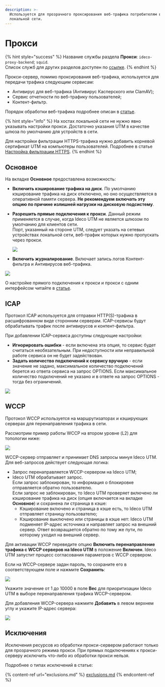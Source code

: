 ```yaml
---
description: >-
  Используется для прозрачного проксирования веб-трафика потребителям в
  локальной сети.
---
```


# Прокси

{% hint style="success" %}
Название службы раздела **Прокси**: `ideco-proxy-backend`; `squid`. \
Список служб для других разделов доступен по [ссылке](../../server-management/terminal.md).
{% endhint %}

Прокси-сервер, помимо проксирования веб-трафика, используется для передачи трафика следующим сервисам:

* Антивирус для веб-трафика (Антивирус Касперского или ClamAV);
* Сервис отчетности по веб-трафику пользователей;
* Контент-фильтр. 

Порядок обработки веб-трафика подробнее описан в [статье](../../../recipes/popular-recipes/processing-order.md).

{% hint style="info" %}
На хостах локальной сети не нужно явно указывать настройки прокси. Достаточно указания UTM в качестве шлюза по умолчанию для устройств в сети.

Для настройки фильтрации HTTPS-трафика нужно добавить корневой сертификат UTM на компьютеры пользователей. Подробнее в статье [Настройка фильтрации HTTPS](../../access-rules/content-filter/filtering-https-traffic.md).
{% endhint %}

## Основное

На вкладке **Основное** предоставлена возможность:
* **Включить кэширование трафика на диск**. По умолчанию кэширование трафика на диск отключено, но оно осуществляется в оперативной памяти сервера. **Не рекомендуем включать эту опцию по причине излишней нагрузки на дисковую подсистему**. 
* **Разрешить прямые подключения к прокси**. Данный режим применяется в случае, когда Ideco UTM не является шлюзом по умолчанию для клиентов сети. \
  Порт, указанный на стороне UTM, следует указать на сетевых устройствах локальной сети, веб-трафик которых нужно пропускать через прокси.
  
  ![](../../../.gitbook/assets/proxy-server4.png)

* **Включить журналирование**. Включает запись логов Контент-фильтра и Антивирусов веб-трафика.

![](../../../.gitbook/assets/proxy-server.png)

О настройке прямого подключения к прокси и прокси с одним интерфейсом читайте в [статье](proxy-server.md).

## ICAP

Протокол ICAP используется для отправки HTTP(S)-трафика в расшифрованном виде сторонним серверам. ICAP-сервисы будут обрабатывать трафик после антивирусов и контент-фильтра.

При добавлении ICAP-сервиса доступны следующие настройки:
* **Игнорировать ошибки** - если включена эта опция, то сервис будет считаться необязательным. При недоступности или неправильной работе сервиса он не будет задействован.
* **Задать количество подключений к сервису вручную** - если значение не задано, максимальное количество подключений берется из ответа сервиса на запрос OPTIONS. Если максимальное количество подключений не указано и в ответе на запрос OPTIONS - тогда без ограничений.

![](../../../.gitbook/assets/proxy-server5.png)

## WCCP

Протокол WCCP используется на маршрутизаторах и кэширующих серверах для перенаправления трафика в сети. 

Рассмотрим пример работы WCCP на втором уровне (L2) для топологии ниже:

![](../../../.gitbook/assets/proxy-server6.png)

WCCP-сервер отправляет и принимает DNS запросы минуя Ideco UTM. \
Для веб-запросов действует следующая логика:
* Запрос перенаправляется WCCP-сервером на Ideco UTM;
* Ideco UTM обрабатывает запрос. \
  Если запрос заблокирован, то информация о блокировке отправляется обратно пользователю. \
  Если запрос не заблокирован, то Ideco UTM проверяет включено ли кэширование трафика на диск (опция включается на вкладке **Основное**) и сохранена ли страница в кэше: 
  * Кэширование включено и страница в кэше есть, то Ideco UTM отправляет страницу пользователю; 
  * Кэширование выключено или страницы в кэше нет: Ideco UTM  подменяет IP-адрес источника и направляет запрос на внешний сервер. Ответ возвращается обратно по тому же пути, по которому уходил на внешний сервер.

Для активации WCCP переведите опцию **Включить перенаправление трафика c WCCP серверов на Ideco UTM** в положение **Включен**. Ideco UTM запустит процесс согласования параметров с WCCP сервером.

Если на WCCP-сервере задан пароль, то сохраните его в соответствующем поле и нажмите **Сохранить**:

![](../../../.gitbook/assets/proxy-server8.png)

Укажите значение от 1 до 10000 в поле **Вес** для приоритизации Ideco UTM в выборе перенаправления трафика WCCP-сервером.

Для добавления WCCP-сервера нажмите **Добавить** в левом верхнем углу и укажите IP-адрес сервера:

![](../../../.gitbook/assets/proxy-server7.png)

## Исключения

Исключения ресурсов из обработки прокси-сервером работают только для прозрачного режима прокси. При прямых подключениях к прокси-серверу исключить что-либо из обработки прокси нельзя.

Подробнее о типах исключений в статье:

{% content-ref url="exclusions.md" %}
[exclusions.md](exclusions.md)
{% endcontent-ref %}

